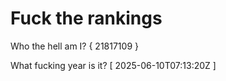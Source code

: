 # Fuck the rankings

Who the hell am I?
{ 21817109 }

What fucking year is it?
[ 2025-06-10T07:13:20Z ]
